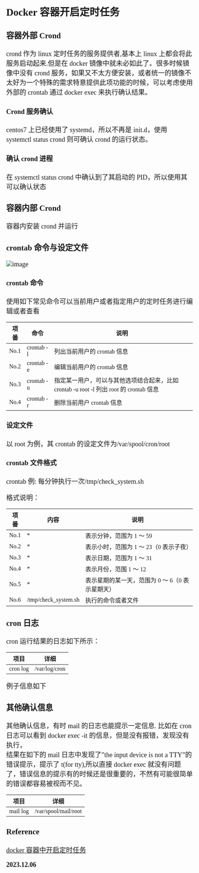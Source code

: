 <font size=4 face='楷体'>

## Docker 容器开启定时任务

### 容器外部 Crond

crond 作为 linux 定时任务的服务提供者,基本上 linux 上都会将此服务启动起来.但是在 docker 镜像中就未必如此了。很多时候镜像中没有 crond 服务，如果又不太方便安装，或者统一的镜像不太好为一个特殊的需求特意提供此项功能的时候，可以考虑使用外部的 crontab 通过 docker exec 来执行确认结果。

#### Crond 服务确认

centos7 上已经使用了 systemd，所以不再是 init.d，使用 systemctl status crond 则可确认 crond 的运行状态。

#### 确认 crond 进程

在 systemctl status crond 中确认到了其启动的 PID，所以使用其可以确认状态

### 容器内部 Crond

容器内安装 crond 并运行

### crontab 命令与设定文件

![image](https://s2.51cto.com/images/blog/202307/11080529_64ac9cc959fbd17839.png)

#### crontab 命令

使用如下常见命令可以当前用户或者指定用户的定时任务进行编辑或者查看

| 项番 | 命令       | 说明                                                                                    |
| ---- | ---------- | --------------------------------------------------------------------------------------- |
| No.1 | crontab -l | 列出当前用户的 crontab 信息                                                             |
| No.2 | crontab -e | 编辑当前用户的 crontab 信息                                                             |
| No.3 | crontab -u | 指定某一用户，可以与其他选项结合起来，比如 crontab -u root -l 列出 root 的 crontab 信息 |
| No.4 | crontab -r | 删除当前用户 crontab 信息                                                               |

#### 设定文件

以 root 为例，其 crontab 的设定文件为/var/spool/cron/root

#### crontab 文件格式

crontab 例: 每分钟执行一次/tmp/check_system.sh

格式说明：

| 项番 | 内容                 | 说明                                            |
| ---- | -------------------- | ----------------------------------------------- |
| No.1 | \*                   | 表示分钟，范围为 1 ～ 59                        |
| No.2 | \*                   | 表示小时，范围为 1 ～ 23（0 表示子夜）          |
| No.3 | \*                   | 表示日期，范围为 1 ～ 31                        |
| No.4 | \*                   | 表示月份，范围 1 ～ 12                          |
| No.5 | \*                   | 表示星期的某一天，范围为 0 ～ 6（0 表示星期天） |
| No.6 | /tmp/check_system.sh | 执行的命令或者文件                              |

### cron 日志

cron 运行结果的日志如下所示：

| 项目     | 详细          |
| -------- | ------------- |
| cron log | /var/log/cron |

例子信息如下

### 其他确认信息

其他确认信息，有时 mail 的日志也能提示一定信息. 比如在 cron 日志可以看到 docker exec -it 的信息，但是没有报错，发现没有执行，  
结果在如下的 mail 日志中发现了”the input device is not a TTY”的错误提示，提示了 t(for tty),所以直接 docker exec 就没有问题了，错误信息的提示有的时候还是很重要的，不然有可能很简单的错误都容易被视而不见。

| 项目     | 详细                 |
| -------- | -------------------- |
| mail log | /var/spool/mail/root |

### Reference

[docker 容器中开启定时任务](https://blog.51cto.com/u_16099221/6759024)

**2023.12.06**
